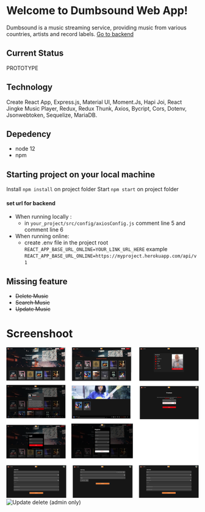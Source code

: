 
# Welcome to Dumbsound Web App!
Dumbsound is a music streaming service, providing music from various countries, artists and record labels.
[Go to backend](https://github.com/elcoputra/dw16stn70_dumbsound_backend)
## Current Status
PROTOTYPE
## Technology
Create React App, Express.js, Material UI, Moment.Js, Hapi Joi, React Jingke Music Player, Redux, Redux Thunk, Axios, Bycript, Cors, Dotenv, Jsonwebtoken, Sequelize, MariaDB.
## Depedency
- node 12
- npm
## Starting project on your local machine
Install
`npm install` on project folder
Start
`npm start` on project folder
#### set url for backend
- When running locally : 
   - in `your_project/src/config/axiosConfig.js` comment line 5 and comment line 6
 - When running online:
   - create .env file in the project root `REACT_APP_BASE_URL_ONLINE=YOUR_LINK_URL_HERE` example `REACT_APP_BASE_URL_ONLINE=https://myproject.herokuapp.com/api/v1`
## Missing feature
- ~~Delete Music~~
- ~~Search Music~~
- ~~Update Music~~
# Screenshoot
![ss](https://raw.githubusercontent.com/elcoputra/dw16stn70_dumbsound_frontend/master/SS/all.png)
![Update delete (admin only)](https://i.imgur.com/DnG0l6K.gif)
